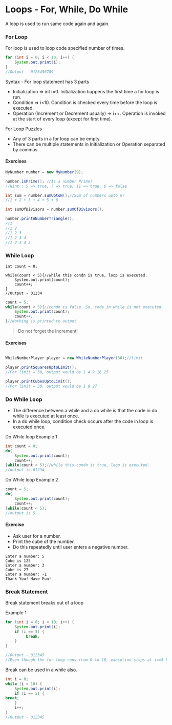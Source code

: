 # Loops - For, While, Do While

A loop is used to run same code again and again.

### For Loop

For loop is used to loop code specified number of times.

```java
for (int i = 0; i < 10; i++) {
    System.out.print(i);
}
//Output - 0123456789

```
Syntax - For loop statement has 3 parts
- Initialization => int i=0. Initialization happens the first time a for loop is run.
- Condition => i<10. Condition is checked every time before the loop is executed.
- Operation (Increment or Decrement usually) => i++. Operation is invoked at the start of every loop (except for first time).

For Loop Puzzles
- Any of 3 parts in a for loop can be empty.
- There can be multiple statements in Initialization or Operation separated by commas


#### Exercises

```java
MyNumber number = new MyNumber(9);

number.isPrime(); //Is a number Prime? 
//Hint : 5 => true, 7 => true, 11 => true, 6 => false

int sum = number.sumUptoN();//Sum of numbers upto n?
//1 + 2 + 3 + 4 + 5 + 6

int sumOfDivisors = number.sumOfDivisors();

number.printANumberTriangle();
//1
//1 2
//1 2 3
//1 2 3 4 
//1 2 3 4 5
```


### While Loop

```
int count = 0;

while(count < 5){//while this condn is true, loop is executed.
    System.out.print(count);
    count++;
}
//Output - 01234
```

```java
count = 5;
while(count < 5){//condn is false. So, code in while is not executed.
    System.out.print(count);
    count++;
}//Nothing is printed to output
```

> Do not forget the increment!

#### Exercises

```java

WhileNumberPlayer player = new WhileNumberPlayer(30);//limit

player.printSquaresUptoLimit();
//For limit = 30, output would be 1 4 9 16 25

player.printCubesUptoLimit();
//For limit = 30, output would be 1 8 27

```

### Do While Loop
- The difference between a while and a do while is that the code in do while is executed at least once. 
- In a do while loop, condition check occurs after the code in loop is executed once.

Do While loop Example 1
```java
int count = 0;
do{
    System.out.print(count);
    count++;
}while(count < 5);//while this condn is true, loop is executed.
//output is 01234
```

Do While loop Example 2
```java
count = 5;
do{
    System.out.print(count);
    count++;
}while(count < 5);
//output is 5
```


#### Exercise
- Ask user for a number. 
- Print the cube of the number. 
- Do this repeatedly until user enters a negative number.

```
Enter a number: 5
Cube is 125
Enter a number: 3
Cube is 27
Enter a number: -1
Thank You! Have Fun!
```
### Break Statement

Break statement breaks out of a loop

Example 1
```java
for (int i = 0; i < 10; i++) {
    System.out.print(i);
    if (i == 5) {
         break;
    }
}

//Output - 012345
//Even though the for loop runs from 0 to 10, execution stops at i==5 because of the break statement. ÒBreak statementÓ stops the execution of the loop and takes execution to the first statement after the loop.
```

Break can be used in a while also.
```java
int i = 0;
while (i < 10) {
    System.out.print(i);
    if (i == 5) {
break;
    }
    i++;
}
//Output - 012345
```
